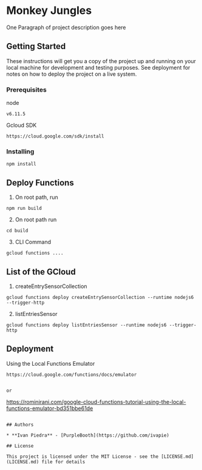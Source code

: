 # Monkey Jungles

One Paragraph of project description goes here

## Getting Started

These instructions will get you a copy of the project up and running on your local machine for development and testing purposes. See deployment for notes on how to deploy the project on a live system.

### Prerequisites

node
``` 
v6.11.5
```

Gcloud SDK
```
https://cloud.google.com/sdk/install
```

### Installing

```
npm install
```

## Deploy Functions

1. On root path, run
```
npm run build
```

2. On root path run
```
cd build
```

3. CLI Command
```
gcloud functions ....
```

## List of the GCloud

1. createEntrySensorCollection

```
gcloud functions deploy createEntrySensorCollection --runtime nodejs6 --trigger-http
```

2. listEntriesSensor

```
gcloud functions deploy listEntriesSensor --runtime nodejs6 --trigger-http
```

## Deployment

Using the Local Functions Emulator

```
https://cloud.google.com/functions/docs/emulator


or

```
https://rominirani.com/google-cloud-functions-tutorial-using-the-local-functions-emulator-bd351bbe61de
```

## Authors

* **Ivan Piedra** - [PurpleBooth](https://github.com/ivapie)

## License

This project is licensed under the MIT License - see the [LICENSE.md](LICENSE.md) file for details
